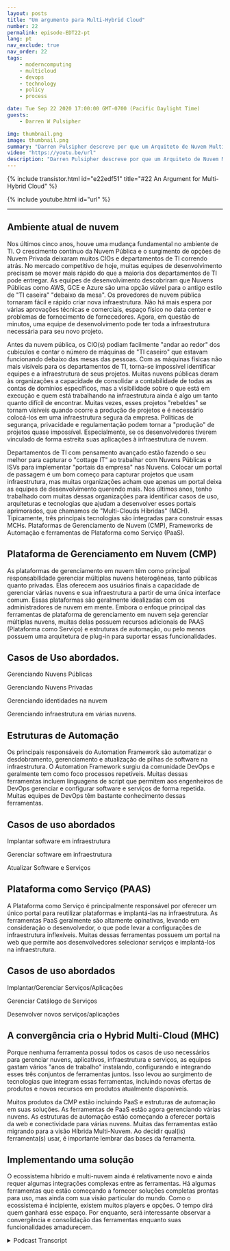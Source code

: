 ```yaml
---
layout: posts
title: "Um argumento para Multi-Hybrid Cloud"
number: 22
permalink: episode-EDT22-pt
lang: pt
nav_exclude: true
nav_order: 22
tags:
    - moderncomputing
    - multicloud
    - devops
    - technology
    - policy
    - process

date: Tue Sep 22 2020 17:00:00 GMT-0700 (Pacific Daylight Time)
guests:
    - Darren W Pulsipher

img: thumbnail.png
image: thumbnail.png
summary: "Darren Pulsipher descreve por que um Arquiteto de Nuvem Multi-Híbrida pode estar presente no seu Data Center. A maioria das organizações já possui todos os ingredientes necessários. Elas só precisam saber como eles se encaixam juntos."
video: "https://youtu.be/url"
description: "Darren Pulsipher descreve por que um Arquiteto de Nuvem Multi-Híbrida pode estar presente no seu Data Center. A maioria das organizações já possui todos os ingredientes necessários. Elas só precisam saber como eles se encaixam juntos."
---
```


<div>
{% include transistor.html id="e22edf51" title="#22 An Argument for Multi-Hybrid Cloud" %}

{% include youtube.html id="url" %}
</div>

---

## Ambiente atual de nuvem

Nos últimos cinco anos, houve uma mudança fundamental no ambiente de TI. O crescimento contínuo da Nuvem Pública e o surgimento de opções de Nuvem Privada deixaram muitos CIOs e departamentos de TI correndo atrás. No mercado competitivo de hoje, muitas equipes de desenvolvimento precisam se mover mais rápido do que a maioria dos departamentos de TI pode entregar. As equipes de desenvolvimento descobriram que Nuvens Públicas como AWS, GCE e Azure são uma opção viável para o antigo estilo de "TI caseira" "debaixo da mesa". Os provedores de nuvem pública tornaram fácil e rápido criar nova infraestrutura. Não há mais espera por várias aprovações técnicas e comerciais, espaço físico no data center e problemas de fornecimento de fornecedores. Agora, em questão de minutos, uma equipe de desenvolvimento pode ter toda a infraestrutura necessária para seu novo projeto.

Antes da nuvem pública, os CIO(s) podiam facilmente "andar ao redor" dos cubículos e contar o número de máquinas de "TI caseiro" que estavam funcionando debaixo das mesas das pessoas. Com as máquinas físicas não mais visíveis para os departamentos de TI, torna-se impossível identificar equipes e a infraestrutura de seus projetos. Muitas nuvens públicas deram às organizações a capacidade de consolidar a contabilidade de todas as contas de domínios específicos, mas a visibilidade sobre o que está em execução e quem está trabalhando na infraestrutura ainda é algo um tanto quanto difícil de encontrar. Muitas vezes, esses projetos "rebeldes" se tornam visíveis quando ocorre a produção de projetos e é necessário colocá-los em uma infraestrutura segura da empresa. Políticas de segurança, privacidade e regulamentação podem tornar a "produção" de projetos quase impossível. Especialmente, se os desenvolvedores tiverem vinculado de forma estreita suas aplicações à infraestrutura de nuvem.

Departamentos de TI com pensamento avançado estão fazendo o seu melhor para capturar o "cottage IT" ao trabalhar com Nuvens Públicas e ISVs para implementar "portais da empresa" nas Nuvens. Colocar um portal de passagem é um bom começo para capturar projetos que usam infraestrutura, mas muitas organizações acham que apenas um portal deixa as equipes de desenvolvimento querendo mais. Nos últimos anos, tenho trabalhado com muitas dessas organizações para identificar casos de uso, arquiteturas e tecnologias que ajudam a desenvolver esses portais aprimorados, que chamamos de "Multi-Clouds Híbridas" (MCH). Tipicamente, três principais tecnologias são integradas para construir essas MCHs. Plataformas de Gerenciamento de Nuvem (CMP), Frameworks de Automação e ferramentas de Plataforma como Serviço (PaaS).

## Plataforma de Gerenciamento em Nuvem (CMP)

As plataformas de gerenciamento em nuvem têm como principal responsabilidade gerenciar múltiplas nuvens heterogêneas, tanto públicas quanto privadas. Elas oferecem aos usuários finais a capacidade de gerenciar várias nuvens e sua infraestrutura a partir de uma única interface comum. Essas plataformas são geralmente idealizadas com os administradores de nuvem em mente. Embora o enfoque principal das ferramentas de plataforma de gerenciamento em nuvem seja gerenciar múltiplas nuvens, muitas delas possuem recursos adicionais de PAAS (Plataforma como Serviço) e estruturas de automação, ou pelo menos possuem uma arquitetura de plug-in para suportar essas funcionalidades.

## Casos de Uso abordados.

Gerenciando Nuvens Públicas

Gerenciando Nuvens Privadas

Gerenciando identidades na nuvem

Gerenciando infraestrutura em várias nuvens.

## Estruturas de Automação

Os principais responsáveis do Automation Framework são automatizar o desdobramento, gerenciamento e atualização de pilhas de software na infraestrutura. O Automation Framework surgiu da comunidade DevOps e geralmente tem como foco processos repetíveis. Muitas dessas ferramentas incluem linguagens de script que permitem aos engenheiros de DevOps gerenciar e configurar software e serviços de forma repetida. Muitas equipes de DevOps têm bastante conhecimento dessas ferramentas.

## Casos de uso abordados

Implantar software em infraestrutura

Gerenciar software em infraestrutura

Atualizar Software e Serviços

## Plataforma como Serviço (PAAS)

A Plataforma como Serviço é principalmente responsável por oferecer um único portal para reutilizar plataformas e implantá-las na infraestrutura. As ferramentas PaaS geralmente são altamente opinativas, levando em consideração o desenvolvedor, o que pode levar a configurações de infraestrutura inflexíveis. Muitas dessas ferramentas possuem um portal na web que permite aos desenvolvedores selecionar serviços e implantá-los na infraestrutura.

## Casos de uso abordados

Implantar/Gerenciar Serviços/Aplicações

Gerenciar Catálogo de Serviços

Desenvolver novos serviços/aplicações

## A convergência cria o Hybrid Multi-Cloud (MHC)

Porque nenhuma ferramenta possui todos os casos de uso necessários para gerenciar nuvens, aplicativos, infraestrutura e serviços, as equipes gastam vários "anos de trabalho" instalando, configurando e integrando esses três conjuntos de ferramentas juntos. Isso levou ao surgimento de tecnologias que integram essas ferramentas, incluindo novas ofertas de produtos e novos recursos em produtos atualmente disponíveis.

Muitos produtos da CMP estão incluindo PaaS e estruturas de automação em suas soluções. As ferramentas de PaaS estão agora gerenciando várias nuvens. As estruturas de automação estão começando a oferecer portais da web e conectividade para várias nuvens. Muitas das ferramentas estão migrando para a visão Híbrida Multi-Nuvem. Ao decidir qual(is) ferramenta(s) usar, é importante lembrar das bases da ferramenta.

## Implementando uma solução

O ecossistema híbrido e multi-nuvem ainda é relativamente novo e ainda requer algumas integrações complexas entre as ferramentas. Há algumas ferramentas que estão começando a fornecer soluções completas prontas para uso, mas ainda com sua visão particular do mundo. Como o ecossistema é incipiente, existem muitos players e opções. O tempo dirá quem ganhará esse espaço. Por enquanto, será interessante observar a convergência e consolidação das ferramentas enquanto suas funcionalidades amadurecem.



<details>
<summary> Podcast Transcript </summary>

<p></p>

</details>
